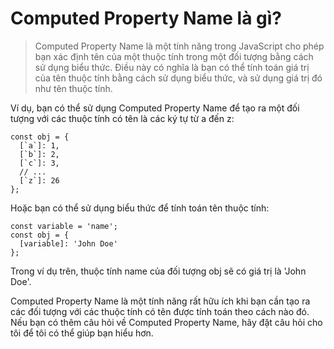 # Computed Property Name là gì?
> Computed Property Name là một tính năng trong JavaScript cho phép bạn xác định tên của một thuộc tính trong một đối tượng bằng cách sử dụng biểu thức. Điều này có nghĩa là bạn có thể tính toán giá trị của tên thuộc tính bằng cách sử dụng biểu thức, và sử dụng giá trị đó như tên thuộc tính.

Ví dụ, bạn có thể sử dụng Computed Property Name để tạo ra một đối tượng với các thuộc tính có tên là các ký tự từ a đến z:

```
const obj = {
  [`a`]: 1,
  [`b`]: 2,
  [`c`]: 3,
  // ...
  [`z`]: 26
};
```

Hoặc bạn có thể sử dụng biểu thức để tính toán tên thuộc tính:
```
const variable = 'name';
const obj = {
  [variable]: 'John Doe'
};
```
Trong ví dụ trên, thuộc tính name của đối tượng obj sẽ có giá trị là 'John Doe'.

Computed Property Name là một tính năng rất hữu ích khi bạn cần tạo ra các đối tượng với các thuộc tính có tên được tính toán theo cách nào đó. Nếu bạn có thêm câu hỏi về Computed Property Name, hãy đặt câu hỏi cho tôi để tôi có thể giúp bạn hiểu hơn.
